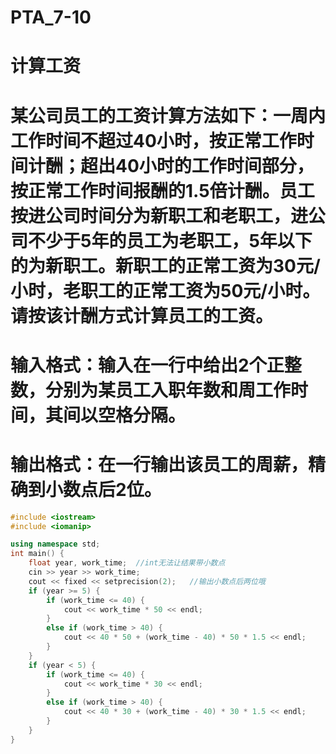 # PTA_7-10
# 计算工资
# 某公司员工的工资计算方法如下：一周内工作时间不超过40小时，按正常工作时间计酬；超出40小时的工作时间部分，按正常工作时间报酬的1.5倍计酬。员工按进公司时间分为新职工和老职工，进公司不少于5年的员工为老职工，5年以下的为新职工。新职工的正常工资为30元/小时，老职工的正常工资为50元/小时。请按该计酬方式计算员工的工资。

# 输入格式：输入在一行中给出2个正整数，分别为某员工入职年数和周工作时间，其间以空格分隔。

# 输出格式：在一行输出该员工的周薪，精确到小数点后2位。
```cpp
#include <iostream>
#include <iomanip>

using namespace std;
int main() {
	float year, work_time;  //int无法让结果带小数点
	cin >> year >> work_time;
	cout << fixed << setprecision(2);   //输出小数点后两位哦
	if (year >= 5) {
		if (work_time <= 40) {
			cout << work_time * 50 << endl;
		}
		else if (work_time > 40) {
			cout << 40 * 50 + (work_time - 40) * 50 * 1.5 << endl;
		}
	}
	if (year < 5) {
		if (work_time <= 40) {
			cout << work_time * 30 << endl;
		}
		else if (work_time > 40) {
			cout << 40 * 30 + (work_time - 40) * 30 * 1.5 << endl;
		}
	}
}
